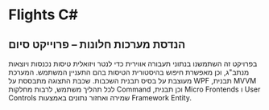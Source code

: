 # Flights C#
## הנדסת מערכות חלונות – פרוייקט סיום 
בפרויקט זה השתמשנו בנתוני תעבורה אווירית כדי לנטר ויזואלית טיסות נכנסות ויוצאות מנתב"ג, וכן מאפשרת חיפוש
בהיסטורית הטיסות בהם התעניין המשתמש.
המערכת מעוצבת על בסיס תבנית השכבות.
שכבת התצוגה מתבססת על WPF ,תבנית MVVM לכל תהליך משתמש, לרבות מחלקות Command ,וכן תבנית Micro Frontends ו User Controls
שמירה ואחזור נתונים באמצעות Framework Entity.
